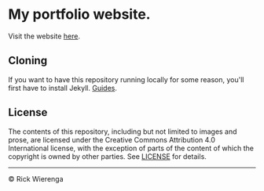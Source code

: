 # My portfolio website. 

Visit the website [here](https://rickwierenga.github.io).

## Cloning
If you want to have this repository running locally for some reason, you'll first have to install Jekyll. [Guides](https://help.github.com/en/articles/setting-up-your-github-pages-site-locally-with-jekyll).

## License

The contents of this repository, including but not limited to images and prose, are licensed under the Creative Commons Attribution 4.0 International license, with the exception of parts of the content of which the copyright is owned by other parties. See [LICENSE](/LICENSE) for details.

---

&copy; Rick Wierenga
